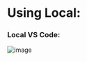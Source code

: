  # Using Local:
 
 ### Local VS Code:
![image](https://github.com/user-attachments/assets/4577eb78-e395-4c25-95a7-6725b1a6f92a)

